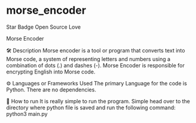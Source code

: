 # morse_encoder
Star Badge Open Source Love

Morse Encoder


🛠️ Description
Morse encoder is a tool or program that converts text into Morse code, a system of representing letters and numbers using a combination of dots (.) and dashes (-). Morse Encoder is responsible for encrypting English into Morse code.

⚙️ Languages or Frameworks Used
The primary Language for the code is Python. There are no dependencies.

🌟 How to run
It is really simple to run the program. Simple head over to the directory where python file is saved and run the following command: python3 main.py
